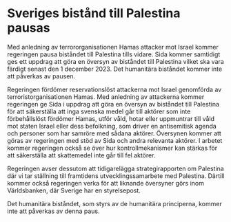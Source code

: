 # Sveriges bistånd till Palestina pausas

Med anledning av terrororganisationen Hamas attacker mot Israel kommer regeringen pausa biståndet till Palestina tills vidare. Sida kommer samtidigt ges ett uppdrag att göra en översyn av biståndet till Palestina vilket ska vara färdigt senast den 1 december 2023. Det humanitära biståndet kommer inte att påverkas av pausen.

Regeringen fördömer reservationslöst attackerna mot Israel genomförda av terroristorganisationen Hamas. Med anledning av attackerna kommer regeringen ge Sida i uppdrag att göra en översyn av biståndet till Palestina för att säkerställa att inga svenska medel går till aktörer som inte förbehållslöst fördömer Hamas, utför våld, hotar eller uppmuntrar till våld mot staten Israel eller dess befolkning, som driver en antisemitisk agenda och personer som har samröre med sådana aktörer. Översynen kommer att göras av regeringen med stöd av Sida och andra relevanta aktörer. I arbetet kommer regeringen också se över hur kontrollmekanismer kan stärkas för att säkerställa att skattemedel inte går till fel aktörer.

Regeringen avser dessutom att tidigarelägga strategirapporten om Palestina där vi tar ställning till framtidens utvecklingssamarbete med Palestina. Därtill kommer också regeringen verka för att liknande översyner görs inom Världsbanken, där Sverige har en styrelsepost.

Det humanitära biståndet, som styrs av de humanitära principerna, kommer inte att påverkas av denna paus.
